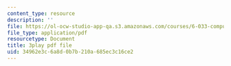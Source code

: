 ```yaml
---
content_type: resource
description: ''
file: https://ol-ocw-studio-app-qa.s3.amazonaws.com/courses/6-033-computer-system-engineering-spring-2018/34962e3c6a8d0b7b210a685ec3c16ce2_r2_-2KW76ec.pdf
file_type: application/pdf
resourcetype: Document
title: 3play pdf file
uid: 34962e3c-6a8d-0b7b-210a-685ec3c16ce2
---
```


